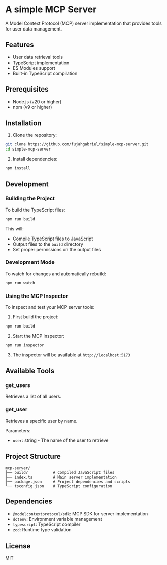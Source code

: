 # A simple MCP Server

A Model Context Protocol (MCP) server implementation that provides tools for user data management.

## Features

- User data retrieval tools
- TypeScript implementation
- ES Modules support
- Built-in TypeScript compilation

## Prerequisites

- Node.js (v20 or higher)
- npm (v9 or higher)

## Installation

1. Clone the repository:
```bash
git clone https://github.com/fujahgabriel/simple-mcp-server.git
cd simple-mcp-server
```

2. Install dependencies:
```bash
npm install
```

## Development

### Building the Project

To build the TypeScript files:
```bash
npm run build
```

This will:
- Compile TypeScript files to JavaScript
- Output files to the `build` directory
- Set proper permissions on the output files

### Development Mode

To watch for changes and automatically rebuild:
```bash
npm run watch
```

### Using the MCP Inspector

To inspect and test your MCP server tools:

1. First build the project:
```bash
npm run build
```

2. Start the MCP Inspector:
```bash
npm run inspector
```

3. The inspector will be available at `http://localhost:5173`

## Available Tools

### get_users
Retrieves a list of all users.

### get_user
Retrieves a specific user by name.

Parameters:
- `user`: string - The name of the user to retrieve

## Project Structure

```
mcp-server/
├── build/           # Compiled JavaScript files
├── index.ts         # Main server implementation
├── package.json     # Project dependencies and scripts
└── tsconfig.json    # TypeScript configuration
```

## Dependencies

- `@modelcontextprotocol/sdk`: MCP SDK for server implementation
- `dotenv`: Environment variable management
- `typescript`: TypeScript compiler
- `zod`: Runtime type validation

## License

MIT
